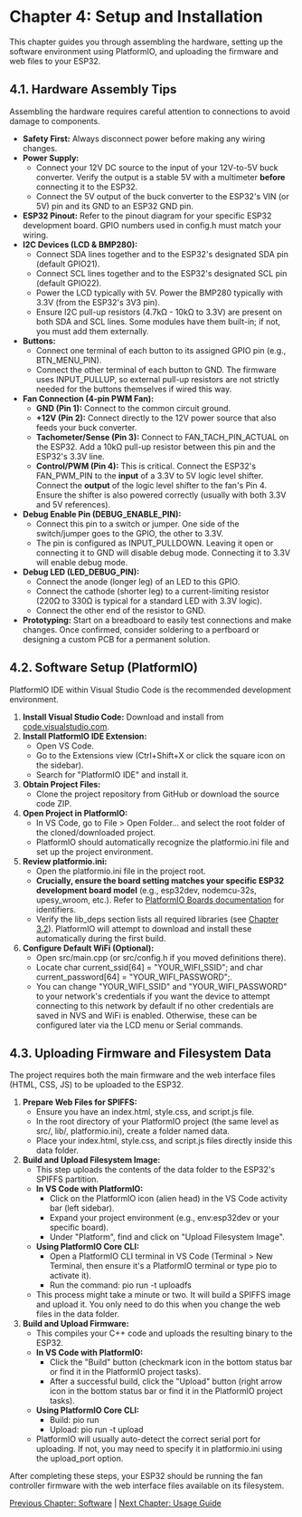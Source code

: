 # **Chapter 4: Setup and Installation**

This chapter guides you through assembling the hardware, setting up the software environment using PlatformIO, and uploading the firmware and web files to your ESP32.

## **4.1. Hardware Assembly Tips**

Assembling the hardware requires careful attention to connections to avoid damage to components.

* **Safety First:** Always disconnect power before making any wiring changes.  
* **Power Supply:**  
  * Connect your 12V DC source to the input of your 12V-to-5V buck converter. Verify the output is a stable 5V with a multimeter **before** connecting it to the ESP32.  
  * Connect the 5V output of the buck converter to the ESP32's VIN (or 5V) pin and its GND to an ESP32 GND pin.  
* **ESP32 Pinout:** Refer to the pinout diagram for your specific ESP32 development board. GPIO numbers used in config.h must match your wiring.  
* **I2C Devices (LCD & BMP280):**  
  * Connect SDA lines together and to the ESP32's designated SDA pin (default GPIO21).  
  * Connect SCL lines together and to the ESP32's designated SCL pin (default GPIO22).  
  * Power the LCD typically with 5V. Power the BMP280 typically with 3.3V (from the ESP32's 3V3 pin).  
  * Ensure I2C pull-up resistors (4.7kΩ \- 10kΩ to 3.3V) are present on both SDA and SCL lines. Some modules have them built-in; if not, you must add them externally.  
* **Buttons:**  
  * Connect one terminal of each button to its assigned GPIO pin (e.g., BTN\_MENU\_PIN).  
  * Connect the other terminal of each button to GND. The firmware uses INPUT\_PULLUP, so external pull-up resistors are not strictly needed for the buttons themselves if wired this way.  
* **Fan Connection (4-pin PWM Fan):**  
  * **GND (Pin 1):** Connect to the common circuit ground.  
  * **\+12V (Pin 2):** Connect directly to the 12V power source that also feeds your buck converter.  
  * **Tachometer/Sense (Pin 3):** Connect to FAN\_TACH\_PIN\_ACTUAL on the ESP32. Add a 10kΩ pull-up resistor between this pin and the ESP32's 3.3V line.  
  * **Control/PWM (Pin 4):** This is critical. Connect the ESP32's FAN\_PWM\_PIN to the **input** of a 3.3V to 5V logic level shifter. Connect the **output** of the logic level shifter to the fan's Pin 4\. Ensure the shifter is also powered correctly (usually with both 3.3V and 5V references).  
* **Debug Enable Pin (DEBUG\_ENABLE\_PIN):**  
  * Connect this pin to a switch or jumper. One side of the switch/jumper goes to the GPIO, the other to 3.3V.  
  * The pin is configured as INPUT\_PULLDOWN. Leaving it open or connecting it to GND will disable debug mode. Connecting it to 3.3V will enable debug mode.  
* **Debug LED (LED\_DEBUG\_PIN):**  
  * Connect the anode (longer leg) of an LED to this GPIO.  
  * Connect the cathode (shorter leg) to a current-limiting resistor (220Ω to 330Ω is typical for a standard LED with 3.3V logic).  
  * Connect the other end of the resistor to GND.  
* **Prototyping:** Start on a breadboard to easily test connections and make changes. Once confirmed, consider soldering to a perfboard or designing a custom PCB for a permanent solution.

## **4.2. Software Setup (PlatformIO)**

PlatformIO IDE within Visual Studio Code is the recommended development environment.

1. **Install Visual Studio Code:** Download and install from [code.visualstudio.com](https://code.visualstudio.com/).  
2. **Install PlatformIO IDE Extension:**  
   * Open VS Code.  
   * Go to the Extensions view (Ctrl+Shift+X or click the square icon on the sidebar).  
   * Search for "PlatformIO IDE" and install it.  
3. **Obtain Project Files:**  
   * Clone the project repository from GitHub or download the source code ZIP.  
4. **Open Project in PlatformIO:**  
   * In VS Code, go to File \> Open Folder... and select the root folder of the cloned/downloaded project.  
   * PlatformIO should automatically recognize the platformio.ini file and set up the project environment.  
5. **Review platformio.ini:**  
   * Open the platformio.ini file in the project root.  
   * **Crucially, ensure the board setting matches your specific ESP32 development board model** (e.g., esp32dev, nodemcu-32s, upesy\_wroom, etc.). Refer to [PlatformIO Boards documentation](https://docs.platformio.org/en/latest/boards/espressif32/index.html) for identifiers.  
   * Verify the lib\_deps section lists all required libraries (see [Chapter 3.2](#bookmark=id.jyxdfsov5lj0)). PlatformIO will attempt to download and install these automatically during the first build.  
6. **Configure Default WiFi (Optional):**  
   * Open src/main.cpp (or src/config.h if you moved definitions there).  
   * Locate char current\_ssid\[64\] \= "YOUR\_WIFI\_SSID"; and char current\_password\[64\] \= "YOUR\_WIFI\_PASSWORD";.  
   * You can change "YOUR\_WIFI\_SSID" and "YOUR\_WIFI\_PASSWORD" to your network's credentials if you want the device to attempt connecting to this network by default if no other credentials are saved in NVS and WiFi is enabled. Otherwise, these can be configured later via the LCD menu or Serial commands.

## **4.3. Uploading Firmware and Filesystem Data**

The project requires both the main firmware and the web interface files (HTML, CSS, JS) to be uploaded to the ESP32.

1. **Prepare Web Files for SPIFFS:**  
   * Ensure you have an index.html, style.css, and script.js file.  
   * In the root directory of your PlatformIO project (the same level as src/, lib/, platformio.ini), create a folder named data.  
   * Place your index.html, style.css, and script.js files directly inside this data folder.  
2. **Build and Upload Filesystem Image:**  
   * This step uploads the contents of the data folder to the ESP32's SPIFFS partition.  
   * **In VS Code with PlatformIO:**  
     * Click on the PlatformIO icon (alien head) in the VS Code activity bar (left sidebar).  
     * Expand your project environment (e.g., env:esp32dev or your specific board).  
     * Under "Platform", find and click on "Upload Filesystem Image".  
   * **Using PlatformIO Core CLI:**  
     * Open a PlatformIO CLI terminal in VS Code (Terminal \> New Terminal, then ensure it's a PlatformIO terminal or type pio to activate it).  
     * Run the command: pio run \-t uploadfs  
   * This process might take a minute or two. It will build a SPIFFS image and upload it. You only need to do this when you change the web files in the data folder.  
3. **Build and Upload Firmware:**  
   * This compiles your C++ code and uploads the resulting binary to the ESP32.  
   * **In VS Code with PlatformIO:**  
     * Click the "Build" button (checkmark icon in the bottom status bar or find it in the PlatformIO project tasks).  
     * After a successful build, click the "Upload" button (right arrow icon in the bottom status bar or find it in the PlatformIO project tasks).  
   * **Using PlatformIO Core CLI:**  
     * Build: pio run  
     * Upload: pio run \-t upload  
   * PlatformIO will usually auto-detect the correct serial port for uploading. If not, you may need to specify it in platformio.ini using the upload\_port option.

After completing these steps, your ESP32 should be running the fan controller firmware with the web interface files available on its filesystem.

[Previous Chapter: Software](03-software.md) | [Next Chapter: Usage Guide](05-usage-guide.md)